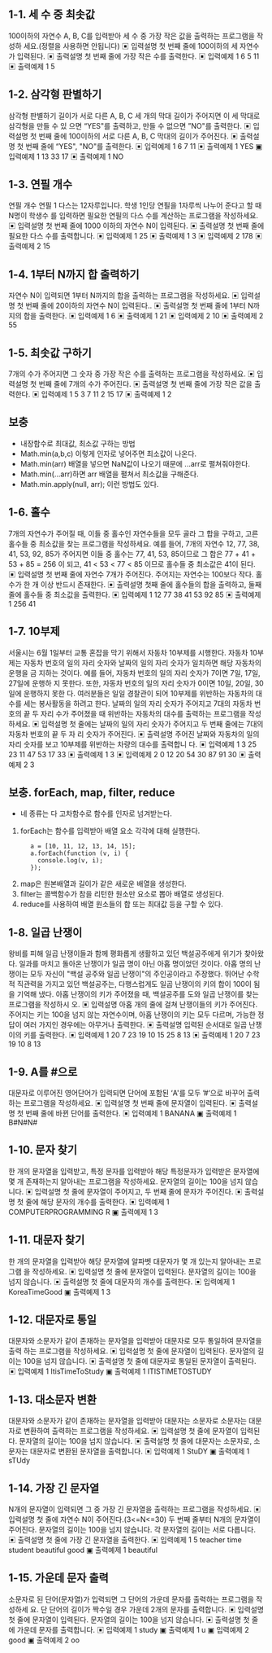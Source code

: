 ## 1-1. 세 수 중 최솟값

100이하의 자연수 A, B, C를 입력받아 세 수 중 가장 작은 값을 출력하는 프로그램을 작성하
세요.(정렬을 사용하면 안됩니다)
▣ 입력설명
첫 번째 줄에 100이하의 세 자연수가 입력된다.
▣ 출력설명
첫 번째 줄에 가장 작은 수를 출력한다.
▣ 입력예제 1
6 5 11
▣ 출력예제 1
5

## 1-2. 삼각형 판별하기

삼각형 판별하기
길이가 서로 다른 A, B, C 세 개의 막대 길이가 주어지면 이 세 막대로 삼각형을 만들 수 있
으면 “YES"를 출력하고, 만들 수 없으면 ”NO"를 출력한다.
▣ 입력설명
첫 번째 줄에 100이하의 서로 다른 A, B, C 막대의 길이가 주어진다.
▣ 출력설명
첫 번째 줄에 “YES", "NO"를 출력한다.
▣ 입력예제 1
6 7 11
▣ 출력예제 1
YES
▣ 입력예제 1
13 33 17
▣ 출력예제 1
NO

## 1-3. 연필 개수

연필 개수
연필 1 다스는 12자루입니다. 학생 1인당 연필을 1자루씩 나누어 준다고 할 때 N명이 학생수
를 입력하면 필요한 연필의 다스 수를 계산하는 프로그램을 작성하세요.
▣ 입력설명
첫 번째 줄에 1000 이하의 자연수 N이 입력된다.
▣ 출력설명
첫 번째 줄에 필요한 다스 수를 출력합니다.
▣ 입력예제 1
25
▣ 출력예제 1
3
▣ 입력예제 2
178
▣ 출력예제 2
15

## 1-4. 1부터 N까지 합 출력하기

자연수 N이 입력되면 1부터 N까지의 합을 출력하는 프로그램을 작성하세요.
▣ 입력설명
첫 번째 줄에 20이하의 자연수 N이 입력된다..
▣ 출력설명
첫 번째 줄에 1부터 N까지의 합을 출력한다.
▣ 입력예제 1
6
▣ 출력예제 1
21
▣ 입력예제 2
10
▣ 출력예제 2
55

## 1-5. 최솟값 구하기

7개의 수가 주어지면 그 숫자 중 가장 작은 수를 출력하는 프로그램을 작성하세요.
▣ 입력설명
첫 번째 줄에 7개의 수가 주어진다.
▣ 출력설명
첫 번째 줄에 가장 작은 값을 출력한다.
▣ 입력예제 1
5 3 7 11 2 15 17
▣ 출력예제 1
2

## 보충

- 내장함수로 최대값, 최소값 구하는 방법
- Math.min(a,b,c) 이렇게 인자로 넣어주면 최소값이 나온다.
- Math.min(arr) 배열을 넣으면 NaN값이 나오기 때문에 ...arr로 펼쳐줘야한다.
- Math.min(...arr)하면 arr 배열을 펼쳐서 최소값을 구해준다.
- Math.min.apply(null, arr); 이런 방법도 있다.

## 1-6. 홀수

7개의 자연수가 주어질 때, 이들 중 홀수인 자연수들을 모두 골라 그 합을 구하고, 고른 홀수들
중 최소값을 찾는 프로그램을 작성하세요.
예를 들어, 7개의 자연수 12, 77, 38, 41, 53, 92, 85가 주어지면 이들 중 홀수는 77, 41, 53,
85이므로 그 합은
77 + 41 + 53 + 85 = 256
이 되고,
41 < 53 < 77 < 85
이므로 홀수들 중 최소값은 41이 된다.
▣ 입력설명
첫 번째 줄에 자연수 7개가 주어진다. 주어지는 자연수는 100보다 작다. 홀수가 한 개 이상
반드시 존재한다.
▣ 출력설명
첫째 줄에 홀수들의 합을 출력하고, 둘째 줄에 홀수들 중 최소값을 출력한다.
▣ 입력예제 1
12 77 38 41 53 92 85
▣ 출력예제 1
256
41

## 1-7. 10부제

서울시는 6월 1일부터 교통 혼잡을 막기 위해서 자동차 10부제를 시행한다. 자동차 10부제는
자동차 번호의 일의 자리 숫자와 날짜의 일의 자리 숫자가 일치하면 해당 자동차의 운행을 금
지하는 것이다. 예를 들어, 자동차 번호의 일의 자리 숫자가 7이면 7일, 17일, 27일에 운행하
지 못한다. 또한, 자동차 번호의 일의 자리 숫자가 0이면 10일, 20일, 30일에 운행하지 못한
다.
여러분들은 일일 경찰관이 되어 10부제를 위반하는 자동차의 대수를 세는 봉사활동을 하려고
한다. 날짜의 일의 자리 숫자가 주어지고 7대의 자동차 번호의 끝 두 자리 수가 주어졌을 때
위반하는 자동차의 대수를 출력하는 프로그램을 작성하세요.
▣ 입력설명
첫 줄에는 날짜의 일의 자리 숫자가 주어지고 두 번째 줄에는 7대의 자동차 번호의 끝 두 자
리 숫자가 주어진다.
▣ 출력설명
주어진 날짜와 자동차의 일의 자리 숫자를 보고 10부제를 위반하는 차량의 대수를 출력합니
다.
▣ 입력예제 1
3
25 23 11 47 53 17 33
▣ 출력예제 1
3
▣ 입력예제 2
0
12 20 54 30 87 91 30
▣ 출력예제 2
3

## 보충. forEach, map, filter, reduce

- 네 종류는 다 고차함수로 함수를 인자로 넘겨받는다.

1. forEach는 함수를 입력받아 배열 요소 각각에 대해 실행한다.

```
      a = [10, 11, 12, 13, 14, 15];
      a.forEach(function (v, i) {
        console.log(v, i);
      });
```

2. map은 원본배열과 길이가 같은 새로운 배열을 생성한다.
3. filter는 콜백함수가 참을 리턴한 원소만 요소로 뽑아 배열로 생성된다.
4. reduce를 사용하여 배열 원소들의 합 또는 최대값 등을 구할 수 있다.

## 1-8. 일곱 난쟁이

왕비를 피해 일곱 난쟁이들과 함께 평화롭게 생활하고 있던 백설공주에게 위기가 찾아왔다.
일과를 마치고 돌아온 난쟁이가 일곱 명이 아닌 아홉 명이었던 것이다.
아홉 명의 난쟁이는 모두 자신이 "백설 공주와 일곱 난쟁이"의 주인공이라고 주장했다. 뛰어난
수학적 직관력을 가지고 있던 백설공주는, 다행스럽게도 일곱 난쟁이의 키의 합이 100이 됨을
기억해 냈다.
아홉 난쟁이의 키가 주어졌을 때, 백설공주를 도와 일곱 난쟁이를 찾는 프로그램을 작성하시
오.
▣ 입력설명
아홉 개의 줄에 걸쳐 난쟁이들의 키가 주어진다. 주어지는 키는 100을 넘지 않는 자연수이며,
아홉 난쟁이의 키는 모두 다르며, 가능한 정답이 여러 가지인 경우에는 아무거나 출력한다.
▣ 출력설명
입력된 순서대로 일곱 난쟁이의 키를 출력한다.
▣ 입력예제 1
20 7 23 19 10 15 25 8 13
▣ 출력예제 1
20 7 23 19 10 8 13

## 1-9. A를 #으로

대문자로 이루어진 영어단어가 입력되면 단어에 포함된 ‘A'를 모두 ’#‘으로 바꾸어 출력하는
프로그램을 작성하세요.
▣ 입력설명
첫 번째 줄에 문자열이 입력된다.
▣ 출력설명
첫 번째 줄에 바뀐 단어를 출력한다.
▣ 입력예제 1
BANANA
▣ 출력예제 1
B#N#N#

## 1-10. 문자 찾기

한 개의 문자열을 입력받고, 특정 문자를 입력받아 해당 특정문자가 입력받은 문자열에 몇 개
존재하는지 알아내는 프로그램을 작성하세요.
문자열의 길이는 100을 넘지 않습니다.
▣ 입력설명
첫 줄에 문자열이 주어지고, 두 번째 줄에 문자가 주어진다.
▣ 출력설명
첫 줄에 해당 문자의 개수를 출력한다.
▣ 입력예제 1
COMPUTERPROGRAMMING
R
▣ 출력예제 1
3

## 1-11. 대문자 찾기

한 개의 문자열을 입력받아 해당 문자열에 알파벳 대문자가 몇 개 있는지 알아내는 프로그램
을 작성하세요.
▣ 입력설명
첫 줄에 문자열이 입력된다. 문자열의 길이는 100을 넘지 않습니다.
▣ 출력설명
첫 줄에 대문자의 개수를 출력한다.
▣ 입력예제 1
KoreaTimeGood
▣ 출력예제 1
3

## 1-12. 대문자로 통일

대문자와 소문자가 같이 존재하는 문자열을 입력받아 대문자로 모두 통일하여 문자열을 출력
하는 프로그램을 작성하세요.
▣ 입력설명
첫 줄에 문자열이 입력된다. 문자열의 길이는 100을 넘지 않습니다.
▣ 출력설명
첫 줄에 대문자로 통일된 문자열이 출력된다.
▣ 입력예제 1
ItisTimeToStudy
▣ 출력예제 1
ITISTIMETOSTUDY

## 1-13. 대소문자 변환

대문자와 소문자가 같이 존재하는 문자열을 입력받아 대문자는 소문자로 소문자는 대문자로
변환하여 출력하는 프로그램을 작성하세요.
▣ 입력설명
첫 줄에 문자열이 입력된다. 문자열의 길이는 100을 넘지 않습니다.
▣ 출력설명
첫 줄에 대문자는 소문자로, 소문자는 대문자로 변환된 문자열을 출력합니다.
▣ 입력예제 1
StuDY
▣ 출력예제 1
sTUdy

## 1-14. 가장 긴 문자열

N개의 문자열이 입력되면 그 중 가장 긴 문자열을 출력하는 프로그램을 작성하세요.
▣ 입력설명
첫 줄에 자연수 N이 주어진다.(3<=N<=30)
두 번째 줄부터 N개의 문자열이 주어진다. 문자열의 길이는 100을 넘지 않습니다.
각 문자열의 길이는 서로 다릅니다.
▣ 출력설명
첫 줄에 가장 긴 문자열을 출력한다.
▣ 입력예제 1
5
teacher
time
student
beautiful
good
▣ 출력예제 1
beautiful

## 1-15. 가운데 문자 출력

소문자로 된 단어(문자열)가 입력되면 그 단어의 가운데 문자를 출력하는 프로그램을 작성하세
요. 단 단어의 길이가 짝수일 경우 가운데 2개의 문자를 출력합니다.
▣ 입력설명
첫 줄에 문자열이 입력된다. 문자열의 길이는 100을 넘지 않습니다.
▣ 출력설명
첫 줄에 가운데 문자를 출력합니다.
▣ 입력예제 1
study
▣ 출력예제 1
u
▣ 입력예제 2
good
▣ 출력예제 2
oo
